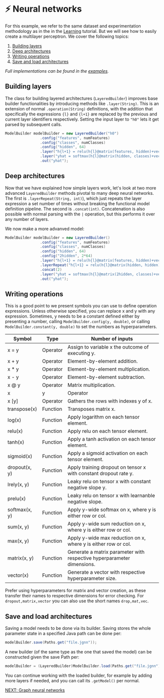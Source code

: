 # :zap: Neural networks
For this example, we refer to the same dataset and experimentation 
methodology as in the in the [Learning](tutorials/Learning.md) tutorial.
But we will see how to easily create a multilayer perceptron.
We cover the following topics:

1. [Building layers](#building-layers)
2. [Deep architectures](#deep-architectures)
3. [Writing operations](#writing-operations)
4. [Save and load architectures](#save-and-load-architectures)

*Full implementations can be found in the [examples](../JGNN/src/examples/tutorial/NN.java).*

## Building layers
The class for building layered architectures (`LayeredBuilder`) improves base builder
functionalities by introducing methods like `.layer(String)`. This
is an extension of normal `.operation(String)` definitions, 
with the addition that specifically the expressions `{l}` and `{l+1}` are replaced 
by the previous and current layer identifiers respectively.
Setting the input layer to `"h0"` lets it get parsed by subsequent calls.

```java
ModelBuilder modelBuilder = new LayeredBuilder("h0")
				.config("features", numFeatures)
				.config("classes", numClasses)
				.config("hidden", 64)
				.layer("h{l+1} = relu(h{l}@matrix(features, hidden)+vector(hidden))")
				.layer("yhat = softmax(h{l}@matrix(hidden, classes)+vector(classes), row)")
				.out("yhat");
```

## Deep architectures
Now that we have explained how simple layers work, let's look at two more advanced
`LayeredBuilder` methods pivotal to many deep neural networks.
The first is `.layerRepeat(String, int)`), which just repeats
the layer expression a set number of times without breaking the
functional model definition pipeline. The second is `.concat(int)`. Concatenation
is also possible with normal parsing with the `|` operation, but this performs it over any
number of layers.

We now make a more advanved model:

```java
ModelBuilder modelBuilder = new LayeredBuilder()
				.config("features", numFeatures)
				.config("classes", numClasses)
				.config("hidden", 64)
				.config("2hidden", 2*64)
				.layer("h{l+1} = relu(h{l}@matrix(features, hidden)+vector(hidden))")
				.layerRepeat("h{l+1} = relu(h{l}@matrix(hidden, hidden)+vector(hidden))", 2)
				.concat(2)
				.layer("yhat = softmax(h{l}@matrix(2hidden, classes)+vector(classes), row)")
				.out("yhat");
```

## Writing operations
This is a good point to we present symbols you can use to define operation expressions.
Unless otherwise specified, you can replace x and y with any expression. Sometimes,
y needs to be a constant defined either by presenting a number, calling 
`ModelBuilder.config(y, double)`, or calling `ModelBuilder.constant(y, double)` to
set the numbers as hyperparameters.

|Symbol| Type | Number of inputs  |
| --- | --- | --- |
| x = y | Operator | Assign to variable x the outcome of executing y. 
| x + y | Operator | Element-by-element addition. |
| x * y | Operator | Element-by-element multiplication. |
| x - y | Operator | Element-by-element subtraction. |
| x @ y | Operator | Matrix multiplication.  |
| x | y | Operator | Row-wise concatenation of x and y. |
| x [y] | Operator | Gathers the rows with indexes y of x.| 
| transpose(x) | Function | Transposes matrix x. |
| log(x)  | Function | Apply logarithm on each tensor element. |
| relu(x) | Function | Apply relu on each tensor element. |
| tanh(x) | Function | Apply a tanh activation on each tensor element. |
| sigmoid(x) | Function | Apply a sigmoid activation on each tensor element. |
| dropout(x, y) | Function | Apply training dropout on tensor x with constant dropout rate y. |
| lrely(x, y)   | Function | Leaky relu on tensor x with constant negative slope y. |
| prelu(x)      | Function | Leaky relu on tensor x with learnanble negative slope. |
| softmax(x, y) | Function | Apply y-wide  softmax on x, where y is either row or col.|
| sum(x, y) | Function | Apply y-wide sum reduction on x, where y is either row or col.|
| max(x, y) | Function | Apply y-wide max reduction on x, where y is either row or col.|
| matrix(x, y)  | Function | Generate a matrix parameter with respective hyperparameter dimensions. |
| vector(x)     | Function | Generate a vector with respective hyperparameter size.|

Prefer using hyperparameters for matrix and vector creation, as these transfer their names to respective
dimensions for error checking. For `dropout,matrix,vector` you can also use the short names `drop,mat,vec`.

## Save and load architectures
Saving a model needs to be done via its builder. Saving stores the whole parameter
state in a specified Java path can be done per:

```java
modelBuilder.save(Paths.get("file.jgnn"));
```

A new builder (of the same type as the one that saved the model) 
can be constructed given the save Path per:

```java
modelBuilder = (LayeredBuilder)ModelBuilder.load(Paths.get("file.jgnn"));
```

You can continue working with the loaded builder, for example by adding more
layers if needed, and you can call its `.getModel()` per normal.


[NEXT: Graph neural networks](GNN.md)